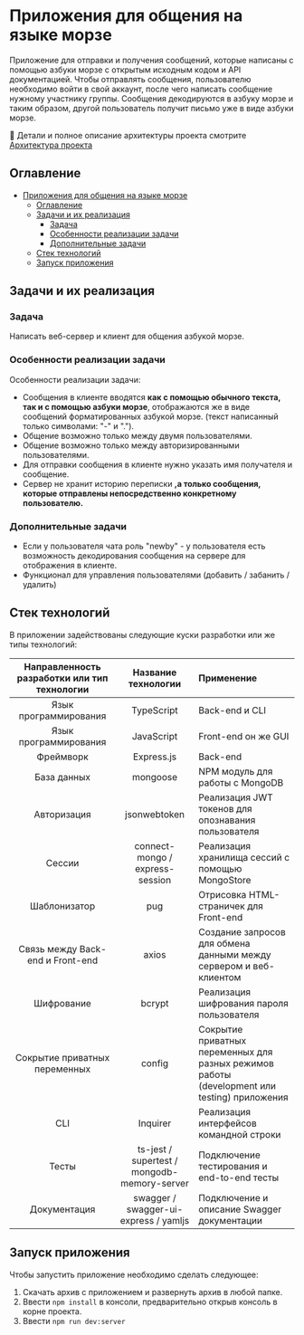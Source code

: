 # Приложения для общения на языке морзе

Приложение для отправки и получения сообщений, которые написаны с помощью азбуки морзе с открытым исходным кодом и API документацией.
Чтобы отправлять сообщения, пользователю необходимо войти в свой аккаунт, после чего написать сообщение нужному участнику группы. Сообщения декодируются в азбуку морзе и таким образом, другой пользователь получит письмо уже в виде азбуки морзе. 

📕 Детали и полное описание архитектуры проекта смотрите [Архитектура проекта](/wiki/architecture.md)

## Оглавление

- [Приложения для общения на языке морзе](#приложения-для-общения-на-языке-морзе)
	- [Оглавление](#оглавление)
	- [Задачи и их реализация](#задачи-и-их-реализация)
		- [Задача](#задача)
		- [Особенности реализации задачи](#особенности-реализации-задачи)
		- [Дополнительные задачи](#дополнительные-задачи)
	- [Стек технологий](#стек-технологий)
	- [Запуск приложения](#запуск-приложения)

## Задачи и их реализация

### Задача

Написать веб-сервер и клиент для общения азбукой морзе.

### Особенности реализации задачи

Особенности реализации задачи:
- Сообщения в клиенте вводятся **как с помощью обычного текста, так и с помощью азбуки морзе**, отображаются же в виде сообщений форматированных азбукой морзе. (текст написанный только символами: "-" и ".").
- Общение возможно только между двумя пользователями.
- Общение возможно только между авторизированными пользователями.
- Для отправки сообщения в клиенте нужно указать имя получателя и сообщение.
- Сервер не хранит историю переписки **,а только сообщения, которые отправлены непосредственно конкретному пользователю.**

### Дополнительные задачи 
- Если у пользователя чата роль "newby" - у пользователя есть возможность декодирования сообщения на сервере для отображения в клиенте.
- Функционал для управления пользователями (добавить / забанить / удалить)

## Стек технологий

В приложении задействованы следующие куски разработки или же типы технологий:

| Направленность разработки или тип технологии | Название технологии | Применение |
| :----------: | :-----------------: | :------------- |
| Язык программирования | TypeScript | Back-end и CLI |
| Язык программирования | JavaScript | Front-end он же GUI |
| Фреймворк | Express.js | Back-end |
| База данных | mongoose | NPM модуль для работы с MongoDB |
| Авторизация | jsonwebtoken | Реализация JWT токенов для опознавания пользователя |
| Сессии | connect-mongo / express-session | Реализация хранилища сессий с помощью MongoStore |
| Шаблонизатор | pug | Отрисовка HTML-страничек для Front-end |
| Связь между Back-end и Front-end | axios | Создание запросов для обмена данными между сервером и веб-клиентом |
| Шифрование | bcrypt | Реализация шифрования пароля пользователя |
| Сокрытие приватных переменных | config | Сокрытие приватных переменных для разных режимов работы (development или testing) приложения |
| CLI | Inquirer | Реализация интерфейсов командной строки |
| Тесты | ts-jest / supertest / mongodb-memory-server | Подключение тестирования и end-to-end тесты |
| Документация | swagger / swagger-ui-express / yamljs | Подключение и описание Swagger документации |

## Запуск приложения

Чтобы запустить приложение необходимо сделать следующее:
1. Скачать архив с приложением и развернуть архив в любой папке.
2. Ввести `npm install` в консоли, предварительно открыв консоль в корне проекта.
3. Ввести `npm run dev:server`  